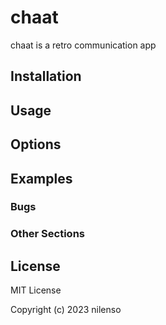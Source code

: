# chaat

chaat is a retro communication app

## Installation

## Usage

## Options

## Examples

### Bugs

### Other Sections

## License
MIT License

Copyright (c) 2023 nilenso
